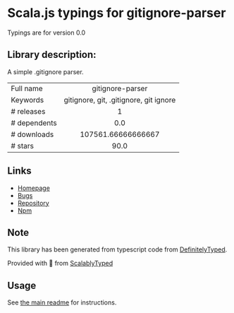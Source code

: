 
# Scala.js typings for gitignore-parser

Typings are for version 0.0

## Library description:
A simple .gitignore parser.

|                    |                 |
| ------------------ | :-------------: |
| Full name          | gitignore-parser |
| Keywords           | gitignore, git, .gitignore, git ignore |
| # releases         | 1 |
| # dependents       | 0.0 |
| # downloads        | 107561.66666666667 |
| # stars            | 90.0 |

## Links
- [Homepage](https://github.com/codemix/gitignore-parser)
- [Bugs](https://github.com/codemix/gitignore-parser/issues)
- [Repository](https://github.com/codemix/gitignore-parser)
- [Npm](https://www.npmjs.com/package/gitignore-parser)
    


## Note
This library has been generated from typescript code from [DefinitelyTyped](https://definitelytyped.org).

Provided with :purple_heart: from [ScalablyTyped](https://github.com/oyvindberg/ScalablyTyped)

## Usage
See [the main readme](../../readme.md) for instructions.


